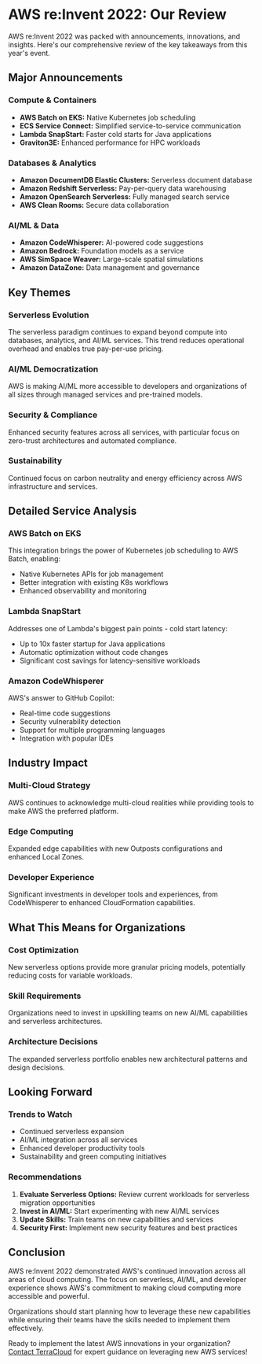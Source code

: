 # AWS re:Invent 2022: Our Review

AWS re:Invent 2022 was packed with announcements, innovations, and insights. Here's our comprehensive review of the key takeaways from this year's event.

## Major Announcements

### Compute & Containers
- **AWS Batch on EKS:** Native Kubernetes job scheduling
- **ECS Service Connect:** Simplified service-to-service communication
- **Lambda SnapStart:** Faster cold starts for Java applications
- **Graviton3E:** Enhanced performance for HPC workloads

### Databases & Analytics
- **Amazon DocumentDB Elastic Clusters:** Serverless document database
- **Amazon Redshift Serverless:** Pay-per-query data warehousing
- **Amazon OpenSearch Serverless:** Fully managed search service
- **AWS Clean Rooms:** Secure data collaboration

### AI/ML & Data
- **Amazon CodeWhisperer:** AI-powered code suggestions
- **Amazon Bedrock:** Foundation models as a service
- **AWS SimSpace Weaver:** Large-scale spatial simulations
- **Amazon DataZone:** Data management and governance

## Key Themes

### Serverless Evolution
The serverless paradigm continues to expand beyond compute into databases, analytics, and AI/ML services. This trend reduces operational overhead and enables true pay-per-use pricing.

### AI/ML Democratization
AWS is making AI/ML more accessible to developers and organizations of all sizes through managed services and pre-trained models.

### Security & Compliance
Enhanced security features across all services, with particular focus on zero-trust architectures and automated compliance.

### Sustainability
Continued focus on carbon neutrality and energy efficiency across AWS infrastructure and services.

## Detailed Service Analysis

### AWS Batch on EKS
This integration brings the power of Kubernetes job scheduling to AWS Batch, enabling:
- Native Kubernetes APIs for job management
- Better integration with existing K8s workflows
- Enhanced observability and monitoring

### Lambda SnapStart
Addresses one of Lambda's biggest pain points - cold start latency:
- Up to 10x faster startup for Java applications
- Automatic optimization without code changes
- Significant cost savings for latency-sensitive workloads

### Amazon CodeWhisperer
AWS's answer to GitHub Copilot:
- Real-time code suggestions
- Security vulnerability detection
- Support for multiple programming languages
- Integration with popular IDEs

## Industry Impact

### Multi-Cloud Strategy
AWS continues to acknowledge multi-cloud realities while providing tools to make AWS the preferred platform.

### Edge Computing
Expanded edge capabilities with new Outposts configurations and enhanced Local Zones.

### Developer Experience
Significant investments in developer tools and experiences, from CodeWhisperer to enhanced CloudFormation capabilities.

## What This Means for Organizations

### Cost Optimization
New serverless options provide more granular pricing models, potentially reducing costs for variable workloads.

### Skill Requirements
Organizations need to invest in upskilling teams on new AI/ML capabilities and serverless architectures.

### Architecture Decisions
The expanded serverless portfolio enables new architectural patterns and design decisions.

## Looking Forward

### Trends to Watch
- Continued serverless expansion
- AI/ML integration across all services
- Enhanced developer productivity tools
- Sustainability and green computing initiatives

### Recommendations
1. **Evaluate Serverless Options:** Review current workloads for serverless migration opportunities
2. **Invest in AI/ML:** Start experimenting with new AI/ML services
3. **Update Skills:** Train teams on new capabilities and services
4. **Security First:** Implement new security features and best practices

## Conclusion

AWS re:Invent 2022 demonstrated AWS's continued innovation across all areas of cloud computing. The focus on serverless, AI/ML, and developer experience shows AWS's commitment to making cloud computing more accessible and powerful.

Organizations should start planning how to leverage these new capabilities while ensuring their teams have the skills needed to implement them effectively.

Ready to implement the latest AWS innovations in your organization? [Contact TerraCloud](../../../../../index.html) for expert guidance on leveraging new AWS services!
